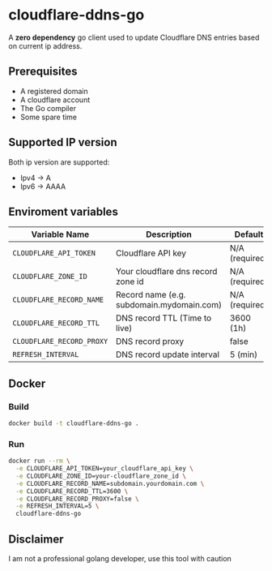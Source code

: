 # cloudflare-ddns-go
A **zero dependency** go client used to update Cloudflare DNS entries based on current ip address.

## Prerequisites

- A registered domain
- A cloudflare account
- The Go compiler
- Some spare time

## Supported IP version

Both ip version are supported:

- Ipv4 -> A
- Ipv6 -> AAAA

## Enviroment variables

| Variable Name       | Description                              | Default                   |
| ------------------| ---------------------------------------- | ------------------------- |
| `CLOUDFLARE_API_TOKEN` | Cloudflare API key | N/A (required)                      |
| `CLOUDFLARE_ZONE_ID`         | Your cloudflare dns record zone id            | N/A (required)|
| `CLOUDFLARE_RECORD_NAME` | Record name (e.g. subdomain.mydomain.com)               | N/A (required)|
| `CLOUDFLARE_RECORD_TTL`       | DNS record TTL (Time to live)         |3600 (1h)|
| `CLOUDFLARE_RECORD_PROXY`       | DNS record proxy         |false|
| `REFRESH_INTERVAL`       | DNS record update interval        | 5 (min) |

## Docker


### Build
```bash
docker build -t cloudflare-ddns-go .
```

### Run
```bash
docker run --rm \
  -e CLOUDFLARE_API_TOKEN=your_cloudflare_api_key \
  -e CLOUDFLARE_ZONE_ID=your-cloudflare_zone_id \
  -e CLOUDFLARE_RECORD_NAME=subdomain.yourdomain.com \
  -e CLOUDFLARE_RECORD_TTL=3600 \
  -e CLOUDFLARE_RECORD_PROXY=false \
  -e REFRESH_INTERVAL=5 \
  cloudflare-ddns-go
```

## Disclaimer
I am not a professional golang developer, use this tool with caution

